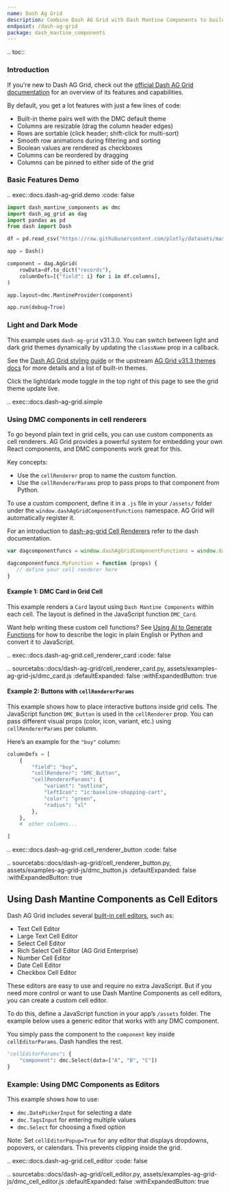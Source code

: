 ```yaml
---
name: Dash Ag Grid
description: Combine Dash AG Grid with Dash Mantine Components to build high-performance, interactive data grids. This guide covers how to apply AG Grid themes that match your DMC app and how to embed DMC components as custom cell renderers and editors.
endpoint: /dash-ag-grid
package: dash_mantine_components
---
```


.. toc::

### Introduction

If you're new to Dash AG Grid, check out the [official Dash AG Grid documentation](https://dash.plotly.com/dash-ag-grid) for an overview of its features and capabilities.

By default, you get a lot features with just a few lines of code:

* Built-in theme pairs well with the DMC default theme
* Columns are resizable (drag the column header edges)
* Rows are sortable (click header; shift-click for multi-sort)
* Smooth row animations during filtering and sorting
* Boolean values are rendered as checkboxes
* Columns can be reordered by dragging
* Columns can be pinned to either side of the grid




### Basic Features Demo

.. exec::docs.dash-ag-grid.demo
   :code: false

```python
import dash_mantine_components as dmc
import dash_ag_grid as dag
import pandas as pd
from dash import Dash

df = pd.read_csv("https://raw.githubusercontent.com/plotly/datasets/master/ag-grid/space-mission-data.csv")

app = Dash()

component = dag.AgGrid(
    rowData=df.to_dict("records"),
    columnDefs=[{"field": i} for i in df.columns],
)

app.layout=dmc.MantineProvider(component)

app.run(debug=True)


```


### Light and Dark Mode

This example uses `dash-ag-grid` v31.3.0. You can switch between light and dark grid themes dynamically by updating the `className` prop in a callback.

See the [Dash AG Grid styling guide](https://dash.plotly.com/dash-ag-grid/styling-themes) or the upstream [AG Grid v31.3 themes docs](https://www.ag-grid.com/archive/31.3.0/react-data-grid/themes/) for more details and a list of built-in themes.

Click the light/dark mode toggle in the top right of this page to see the grid theme update live.

.. exec::docs.dash-ag-grid.simple

### Using DMC components in cell renderers

To go beyond plain text in grid cells, you can use custom components as cell renderers. AG Grid provides a powerful
system for embedding your own React components, and DMC components work great for this.

Key concepts:

* Use the `cellRenderer` prop to name the custom function.
* Use the `cellRendererParams` prop to pass props to that component from Python.

To use a custom component, define it in a `.js` file in your `/assets/` folder under the `window.dashAgGridComponentFunctions` namespace. AG Grid will automatically register it.


For an introduction to [dash-ag-grid Cell Renderers](https://dash.plotly.com/dash-ag-grid/cell-renderer-components) refer to the dash documentation.


```js
var dagcomponentfuncs = window.dashAgGridComponentFunctions = window.dashAgGridComponentFunctions || {};

dagcomponentfuncs.MyFunction = function (props) {
   // define your cell renderer here
}
```

#### Example 1: DMC Card in Grid Cell

This example renders a `Card` layout using `Dash Mantine Components` within each cell. The layout is defined in the JavaScript function `DMC_Card`.

Want help writing these custom cell functions? See [Using AI to Generate Functions](/functions-as-props#using-ai-to-generate-javascript-functions) for how to describe the logic in plain English or Python and convert it to JavaScript.


.. exec::docs.dash-ag-grid.cell_renderer_card
    :code: false

.. sourcetabs::docs/dash-ag-grid/cell_renderer_card.py, assets/examples-ag-grid-js/dmc_card.js
    :defaultExpanded: false
    :withExpandedButton: true 




#### Example 2: Buttons with `cellRendererParams`

This example shows how to place interactive buttons inside grid cells. The JavaScript function `DMC_Button` is used in the `cellRenderer` prop. You can pass different visual props (color, icon, variant, etc.) using `cellRendererParams` per column.

Here’s an example for the `"buy"` column:

```python
columnDefs = [
    {
        "field": "buy",
        "cellRenderer": "DMC_Button",
        "cellRendererParams": {
            "variant": "outline",
            "leftIcon": "ic:baseline-shopping-cart",
            "color": "green",
            "radius": "xl"
        },
    },
    #  other columns...

]


```


.. exec::docs.dash-ag-grid.cell_renderer_button
    :code: false

.. sourcetabs::docs/dash-ag-grid/cell_renderer_button.py, assets/examples-ag-grid-js/dmc_button.js
    :defaultExpanded: false
    :withExpandedButton: true 



## Using Dash Mantine Components as Cell Editors

Dash AG Grid includes several [built-in cell editors](https://dash.plotly.com/dash-ag-grid/provided-cell-editors), such as:
- Text Cell Editor
- Large Text Cell Editor
- Select Cell Editor
- Rich Select Cell Editor (AG Grid Enterprise)
- Number Cell Editor
- Date Cell Editor
- Checkbox Cell Editor

These editors are easy to use and require no extra JavaScript. But if you need more control or want to use Dash Mantine
Components as cell editors, you can create a custom cell editor.

To do this, define a JavaScript function in your app’s `/assets` folder. The example below uses a generic editor that 
works with any DMC component.

You simply pass the component to the `component` key inside `cellEditorParams`. Dash handles the rest.

```python
"cellEditorParams": {
    "component": dmc.Select(data=["A", "B", "C"])
}
```


### Example: Using DMC Components as Editors

This example shows how to use:

* `dmc.DatePickerInput` for selecting a date
* `dmc.TagsInput` for entering multiple values
* `dmc.Select` for choosing a fixed option

Note: Set `cellEditorPopup=True` for any editor that displays dropdowns, popovers, or calendars. This prevents clipping inside the grid.



.. exec::docs.dash-ag-grid.cell_editor
    :code: false

.. sourcetabs::docs/dash-ag-grid/cell_editor.py, assets/examples-ag-grid-js/dmc_cell_editor.js
    :defaultExpanded: false
    :withExpandedButton: true 

